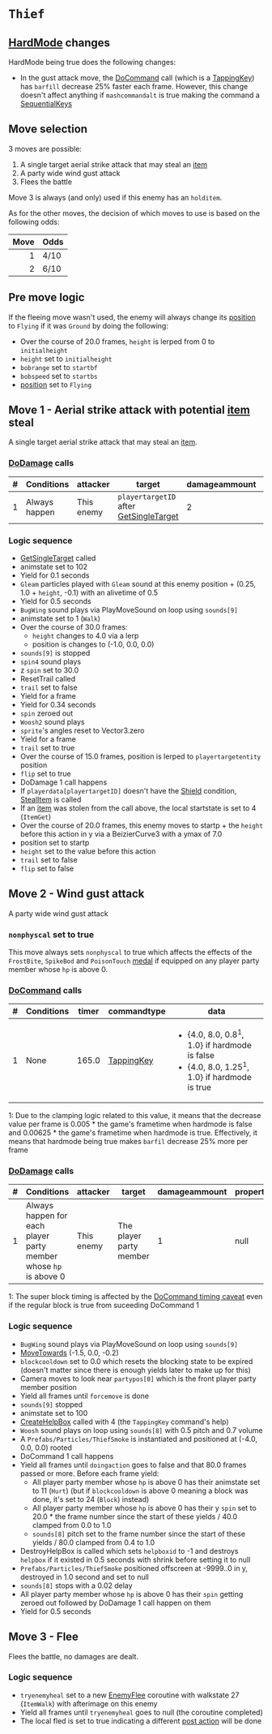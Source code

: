 # `Thief`

## [HardMode](../../Damage%20pipeline/HardMode.md) changes
HardMode being true does the following changes:

- In the gust attack move, the [DoCommand](../../DoCommand.md) call (which is a [TappingKey](../../Action%20commands/TappingKey.md)) has `barfill` decrease 25% faster each frame. However, this change doesn't affect anything if `mashcommandalt` is true making the command a [SequentialKeys](../../Action%20commands/SequentialKeys.md)

## Move selection
3 moves are possible:

1. A single target aerial strike attack that may steal an [item](../../../Enums%20and%20IDs/Items.md)
2. A party wide wind gust attack
3. Flees the battle

Move 3 is always (and only) used if this enemy has an `holditem`.

As for the other moves, the decision of which moves to use is based on the following odds:

|Move|Odds|
|---:|----|
|1|4/10|
|2|6/10|

## Pre move logic
If the fleeing move wasn't used, the enemy will always change its [position](../../Actors%20states/BattlePosition.md) to `Flying` if it was `Ground` by doing the following:

- Over the course of 20.0 frames, `height` is lerped from 0 to `initialheight`
- `height` set to `initialheight`
- `bobrange` set to `startbf`
- `bobspeed` set to `startbs`
- [position](../../Actors%20states/BattlePosition.md) set to `Flying`

## Move 1 - Aerial strike attack with potential [item](../../../TextAsset%20Data/Items%20data.md) steal
A single target aerial strike attack that may steal an [item](../../../Enums%20and%20IDs/Items.md).

### [DoDamage](../../Damage%20pipeline/DoDamage.md) calls

|#|Conditions|attacker|target|damageammount|property|overrides|block|
|-:|---|---|---|---|---|---|---|
|1|Always happen|This enemy|`playertargetID` after [GetSingleTarget](../../Actors%20states/Targetting/GetRandomAvaliablePlayer.md#getsingletarget)|2|null|null|`commandsuccess`|

### Logic sequence

- [GetSingleTarget](../../Actors%20states/Targetting/GetRandomAvaliablePlayer.md#getsingletarget) called
- animstate set to 102
- Yield for 0.1 seconds
- `Gleam` particles played with `Gleam` sound at this enemy position + (0.25, 1.0 + `height`, -0.1) with an alivetime of 0.5
- Yield for 0.5 seconds
- `BugWing` sound plays via PlayMoveSound on loop using `sounds[9]`
- animstate set to 1 (`Walk`)
- Over the course of 30.0 frames:
    - `height` changes to 4.0 via a lerp
    - position is changes to (-1.0, 0.0, 0.0)
- `sounds[9]` is stopped
- `spin4` sound plays
- z `spin` set to 30.0
- ResetTrail called
- `trail` set to false
- Yield for a frame
- Yield for 0.34 seconds
- `spin` zeroed out
- `Woosh2` sound plays
- `sprite`'s angles reset to Vector3.zero
- Yield for a frame
- `trail` set to true
- Over the course of 15.0 frames, position is lerped to `playertargetentity` position
- `flip` set to true
- DoDamage 1 call happens
- If `playerdata[playertargetID]` doesn't have the [Shield](../../Actors%20states/BattleCondition/Shield.md) condition, [StealItem](../StealItem.md) is called
- If an [item](../../../Enums%20and%20IDs/Items.md) was stolen from the call above, the local startstate is set to 4 (`ItemGet`)
- Over the course of 20.0 frames, this enemy moves to startp + the `height` before this action in y via a BeizierCurve3 with a ymax of 7.0
- position set to startp
- `height` set to the value before this action
- `trail` set to false
- `flip` set to false

## Move 2 - Wind gust attack
A party wide wind gust attack

### `nonphyscal` set to true
This move always sets `nonphyscal` to true which affects the effects of the `FrostBite`, `SpikeBod` and `PoisonTouch` [medal](../../../Enums%20and%20IDs/Medal.md) if equipped on any player party member whose `hp` is above 0.

### [DoCommand](../../DoCommand.md) calls

|#|Conditions|timer|commandtype|data|
|-:|-----|-----|-----|-----|
|1|None|165.0|[TappingKey](../../Action%20commands/TappingKey.md)|<ul><li>{4.0, 8.0, 0.8<sup>1</sup>, 1.0} if hardmode is false</li><li>{4.0, 8.0, 1.25<sup>1</sup>, 1.0} if hardmode is true</li></ul>

1: Due to the clamping logic related to this value, it means that the decrease value per frame is 0.005 * the game's frametime when hardmode is false and 0.00625 * the game's frametime when hardmode is true. Effectively, it means that hardmode being true makes `barfil` decrease 25% more per frame

### [DoDamage](../../Damage%20pipeline/DoDamage.md) calls

|#|Conditions|attacker|target|damageammount|property|overrides|block|
|-:|---|---|---|---|---|---|---|
|1|Always happen for each player party member whose `hp` is above 0|This enemy|The player party member|1|null|null|`barfill` >= 1<sup>1</sup>|

1: The super block timing is affected by the [DoCommand timing caveat](../../Battle%20flow/GetBlock.md#known-issues-with-docommand) even if the regular block is true from suceeding DoCommand 1

### Logic sequence

- `BugWing` sound plays via PlayMoveSound on loop using `sounds[9]`
- [MoveTowards](../../../Entities/EntityControl/EntityControl%20Methods.md#movetowards) (-1.5, 0.0, -0.2)
- `blockcooldown` set to 0.0 which resets the blocking state to be expired (doesn't matter since there is enough yields later to make up for this)
- Camera moves to look near `partypos[0]` which is the front player party member position
- Yield all frames until `forcemove` is done
- `sounds[9]` stopped
- animstate set to 100
- [CreateHelpBox](../../Visual%20rendering/CreateHelpBox.md) called with 4 (the `TappingKey` command's help)
- `Woosh` sound plays on loop using `sounds[8]` with 0.5 pitch and 0.7 volume
- A `Prefabs/Particles/ThiefSmoke` is instantiated and positioned at (-4.0, 0.0, 0.0) rooted
- DoCommand 1 call happens
- Yield all frames until `doingaction` goes to false and that 80.0 frames passed or more. Before each frame yield:
    - All player party member whose `hp` is above 0 has their animstate set to 11 (`Hurt`) (but if `blockcooldown` is above 0 meaning a block was done, it's set to 24 (`Block`) instead)
    - All player party member whose `hp` is above 0 has their y `spin` set to 20.0 * the frame number since the start of these yields / 40.0 clamped from 0.0 to 1.0
    - `sounds[8]` pitch set to the frame number since the start of these yields / 80.0 clamped from 0.4 to 1.0
- DestroyHelpBox is called which sets `helpboxid` to -1 and destroys `helpbox` if it existed in 0.5 seconds with shrink before setting it to null
- `Prefabs/Particles/ThiefSmoke` positioned offscreen at -9999..0 in y, destroyed in 1.0 second and set to null
- `sounds[8]` stops with a 0.02 delay
- All player party member whose `hp` is above 0 has their `spin` getting zeroed out followed by DoDamage 1 call happen on them
- Yield for 0.5 seconds

## Move 3 - Flee
Flees the battle, no damages are dealt.

### Logic sequence

- `tryenemyheal` set to a new [EnemyFlee](../EnemyFlee.md) coroutine with walkstate 27 (`ItemWalk`) with afterimage on this enemy
- Yield all frames until `tryenemyheal` goes to null (the coroutine completed)
- The local fled is set to true indicating a different [post action](../../Battle%20flow/Action%20coroutines/DoAction.md#fled-enemy-post-action) will be done
